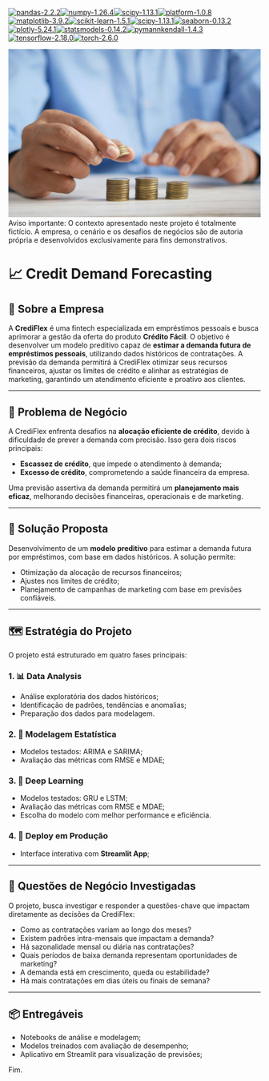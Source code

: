 
[![pandas-2.2.2](https://img.shields.io/badge/pandas-2.2.2-%23150458?logo=pandas)](https://pandas.pydata.org/docs/whatsnew/v2.2.2.html)[![numpy-1.26.4](https://img.shields.io/badge/numpy-1.26.4-%23013243?logo=NumPy)](https://numpy.org/doc/stable/release/1.26.4-notes.html)[![scipy-1.13.1](https://img.shields.io/badge/scipy-1.13.1-%238ABDB9?logo=scipy)](https://docs.scipy.org/doc/scipy/release.1.13.1.html)[![platform-1.0.8](https://img.shields.io/badge/platform-1.0.8-lightgrey)](https://pypi.org/project/platform/1.0.8/)[![matplotlib-3.9.2](https://img.shields.io/badge/matplotlib-3.9.2-%23348ABD?logo=Matplotlib)](https://github.com/matplotlib/matplotlib/releases/tag/v3.9.2)[![scikit-learn-1.5.1](https://img.shields.io/badge/scikit--learn-1.5.1-%23F7931E?logo=scikit-learn)](https://scikit-learn.org/stable/whats_new/v1.5.html)[![scipy-1.13.1](https://img.shields.io/badge/scipy-1.13.1-%238ABDB9?logo=scipy)](https://docs.scipy.org/doc/scipy-1.13.1/)[![seaborn-0.13.2](https://img.shields.io/badge/seaborn-0.13.2-%234CB391?logo=seaborn)](https://seaborn.pydata.org/whatsnew/v0.13.2.html)[![plotly-5.24.1](https://img.shields.io/badge/plotly-5.24.1-%234A569D?logo=plotly)](https://plotly.com/python/getting-started/)[![statsmodels-0.14.2](https://img.shields.io/badge/statsmodels-0.14.2-%2361A0AF?logo=statsmodels)](https://www.statsmodels.org/stable/release/version0.14.2.html)[![pymannkendall-1.4.3](https://img.shields.io/badge/pymannkendall-1.4.3-blue)](https://pypi.org/project/pymannkendall/)[![tensorflow-2.18.0](https://img.shields.io/badge/tensorflow-2.18.0-%23FF6F00?logo=tensorflow)](https://github.com/tensorflow/tensorflow/releases/tag/v2.18.0)[![torch-2.6.0](https://img.shields.io/badge/torch-2.6.0-%23EE4C2C?logo=pytorch)](https://pytorch.org/docs/stable/index.html)

![Imagem](images/fintech.jpg)
Aviso importante: O contexto apresentado neste projeto é totalmente fictício. A empresa, o cenário e os desafios de negócios são de autoria própria e desenvolvidos exclusivamente para fins demonstrativos.



# 📈 Credit Demand Forecasting 

## 🏢 Sobre a Empresa

A **CrediFlex** é uma fintech especializada em empréstimos pessoais e busca aprimorar a gestão da oferta do produto **Crédito Fácil**. O objetivo é desenvolver um modelo preditivo capaz de **estimar a demanda futura de empréstimos pessoais**, utilizando dados históricos de contratações. A previsão da demanda permitirá à CrediFlex otimizar seus recursos financeiros, ajustar os limites de crédito e alinhar as estratégias de marketing, garantindo um atendimento eficiente e proativo aos clientes.

---

## 🎯 Problema de Negócio

A CrediFlex enfrenta desafios na **alocação eficiente de crédito**, devido à dificuldade de prever a demanda com precisão. Isso gera dois riscos principais:

- **Escassez de crédito**, que impede o atendimento à demanda;
- **Excesso de crédito**, comprometendo a saúde financeira da empresa.

Uma previsão assertiva da demanda permitirá um **planejamento mais eficaz**, melhorando decisões financeiras, operacionais e de marketing.

---

## 🧠 Solução Proposta

Desenvolvimento de um **modelo preditivo** para estimar a demanda futura por empréstimos, com base em dados históricos. A solução permite:

- Otimização da alocação de recursos financeiros;
- Ajustes nos limites de crédito;
- Planejamento de campanhas de marketing com base em previsões confiáveis.

---

## 🗺️ Estratégia do Projeto

O projeto está estruturado em quatro fases principais:

### 1. 📊 Data Analysis

- Análise exploratória dos dados históricos;
- Identificação de padrões, tendências e anomalias;
- Preparação dos dados para modelagem.

### 2. 🔢 Modelagem Estatística 

- Modelos testados: ARIMA e SARIMA;
- Avaliação das métricas com RMSE e MDAE;

### 3. 🧬 Deep Learning

- Modelos testados: GRU e LSTM;
- Avaliação das métricas com RMSE e MDAE;
- Escolha do modelo com melhor performance e eficiência.

### 4. 🚀 Deploy em Produção

- Interface interativa com **Streamlit App**;


---

## 🔎 Questões de Negócio Investigadas
O projeto, busca investigar e responder a questões-chave que impactam diretamente as decisões da CrediFlex:

- Como as contratações variam ao longo dos meses?
- Existem padrões intra-mensais que impactam a demanda?
- Há sazonalidade mensal ou diária nas contratações?
- Quais períodos de baixa demanda representam oportunidades de marketing?
- A demanda está em crescimento, queda ou estabilidade?
- Há mais contratações em dias úteis ou finais de semana?

---

## 📦 Entregáveis

- Notebooks de análise e modelagem;
- Modelos treinados com avaliação de desempenho;
- Aplicativo em Streamlit para visualização de previsões;



Fim.


